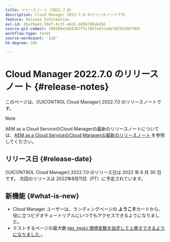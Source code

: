 ```yaml
---
title: リリースノート（2022.7.0）
description: Cloud Manager 2022.7.0 のリリースノートです。
feature: Release Information
exl-id: dba79a41-594f-4c3f-a6d2-dd9b7d0ab450
source-git-commit: 200366e5db92b7ffc79b7a47ce8e7825b29b7969
workflow-type: tm+mt
source-wordcount: '116'
ht-degree: 30%

---
```


# Cloud Manager 2022.7.0 のリリースノート {#release-notes}

このページは、[!UICONTROL Cloud Manager] 2022.7.0 のリリースノートです。

>[!NOTE]
>
>AEM as a Cloud ServiceのCloud Managerの最新のリリースノートについては、[AEM as a Cloud ServiceのCloud Managerの最新のリリースノート ](https://experienceleague.adobe.com/docs/experience-manager-cloud-service/content/implementing/using-cloud-manager/release-notes-cloud-manager/release-notes-cm-current.html?lang=ja) を参照してください。

## リリース日 {#release-date}

[!UICONTROL Cloud Manager] 2022.7.0 のリリース日は 2022 年 6 月 30 日です。 次回のリリースは 2022年8月11日（PT）に予定されています。

## 新機能 {#what-is-new}

* Cloud Manager ユーザーは、ランディングページの **ようこそ**&#x200B;カードから、役に立つビデオチュートリアルにいつでもアクセスできるようになりました。
* テストするページの最大数 [`MAX_PAGES` 環境変数を設定して上書きできるようになりました ](/help/using/code-quality-testing.md#crawler)。

